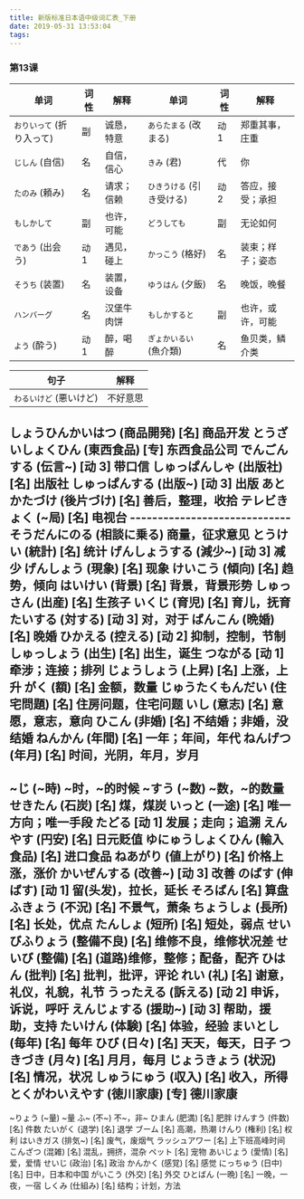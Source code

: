 ```yaml
---
title: 新版标准日本语中级词汇表_下册
date: 2019-05-31 13:53:04
tags:
---
```

### 第13课

单词                     | 词性 | 解释      |  单词                   | 词性 | 解释
------------------------|------|-----------|-------------------------|-----|-----
`おりいって` (折り入って) | 副   | 诚恳，特意 | `あらたまる` (改まる)     | 动1 | 郑重其事，庄重
`じしん` (自信)          | 名   | 自信，信心 | `きみ` (君)              | 代  | 你
`たのみ` (頼み)          | 名   | 请求；信赖 | `ひきうける` (引き受ける) | 动2 | 答应，接受；承担
`もしかして`             | 副   | 也许，可能 | `どうしても`             | 副  | 无论如何
`であう` (出会う)        | 动1  | 遇见，碰上 | `かっこう` (格好)         | 名 | 装束；样子；姿态
`そうち` (装置)          | 名   | 装置，设备 | `ゆうはん` (夕飯)         | 名 | 晚饭，晚餐
`ハンバーグ`             | 名   | 汉堡牛肉饼 | `もしかすると`            | 副 | 也许，或许，可能
`よう` (酔う)            | 动1  | 醉，喝醉   | `ぎょかいるい` (魚介類)   | 名 | 鱼贝类，鳞介类

句子                  | 解释
----------------------|-----
`わるいけど` (悪いけど) | 不好意思

しょうひんかいはつ (商品開発) [名] 商品开发
とうざいしょくひん (東西食品) [专] 东西食品公司
でんごんする (伝言~) [动 3] 带口信
しゅっぱんしゃ (出版社) [名] 出版社
しゅっぱんする (出版~) [动 3] 出版
あとかたづけ (後片づけ) [名] 善后，整理，收拾
テレビきょく (~局) [名] 电视台
----------------------------- そうだんにのる (相談に乗る) 商量，征求意见
とうけい (統計) [名] 统计
げんしょうする (減少~) [动 3] 减少
げんしょう (現象) [名] 现象
けいこう (傾向) [名] 趋势，倾向
はいけい (背景) [名] 背景，背景形势
しゅっさん (出産) [名] 生孩子
いくじ (育児) [名] 育儿，抚育
たいする (対する) [动 3] 对，对于
ばんこん (晩婚) [名] 晚婚
ひかえる (控える) [动 2] 抑制，控制，节制
しゅっしょう (出生) [名] 出生，诞生
つながる [动 1] 牵涉；连接；排列
じょうしょう (上昇) [名] 上涨，上升
がく (額) [名] 金额，数量
じゅうたくもんだい (住宅問題) [名] 住房问题，住宅问题
いし (意志) [名] 意愿，意志，意向
ひこん (非婚) [名] 不结婚；非婚，没结婚
ねんかん (年間) [名] 一年；年间，年代
ねんげつ (年月) [名] 时间，光阴，年月，岁月
------------------------------------------
~じ (~時) ~时，~的时候
~すう (~数) ~数，~的数量
せきたん (石炭) [名] 煤，煤炭
いっと (一途) [名] 唯一方向；唯一手段
たどる [动 1] 发展；走向；追溯
えんやす (円安) [名] 日元贬值
ゆにゅうしょくひん (輸入食品) [名] 进口食品
ねあがり (値上がり) [名] 价格上涨，涨价
かいぜんする (改善~) [动 3] 改善
のばす (伸ばす) [动 1] 留(头发)，拉长，延长
そろばん [名] 算盘
ふきょう (不況) [名] 不景气，萧条
ちょうしょ (長所) [名] 长处，优点
たんしょ (短所) [名] 短处，弱点
せいびふりょう (整備不良) [名] 维修不良，维修状况差
せいび (整備) [名] (道路)维修，整修；配备，配齐
ひはん (批判) [名] 批判，批评，评论
れい (礼) [名] 谢意，礼仪，礼貌，礼节
うったえる (訴える) [动 2] 申诉，诉说，呼吁
えんじょする (援助~) [动 3] 帮助，援助，支持
たいけん (体験) [名] 体验，经验
まいとし (毎年) [名] 每年
ひび (日々) [名] 天天，每天，日子
つきづき (月々) [名] 月月，每月
じょうきょう (状況) [名] 情况，状况
しゅうにゅう (収入) [名] 收入，所得
とくがわいえやす (徳川家康) [专] 德川家康
-----------------------------------------
~りょう (~量) ~量
ふ~ (不~) 不~，非~ ひまん (肥満) [名] 肥胖
けんすう (件数) [名] 件数
たいがく (退学) [名] 退学
ブーム [名] 高潮，热潮
けんり (権利) [名] 权利
はいきガス (排気~) [名] 废气，废烟气
ラッシュアワー [名] 上下班高峰时间
こんざつ (混雑) [名] 混乱，拥挤，混杂
ペット [名] 宠物
あいじょう (愛情) [名] 爱，爱情
せいじ (政治) [名] 政治
かんかく (感覚) [名] 感觉
にっちゅう (日中) [名] 日中，日本和中国
がいこう (外交) [名] 外交
ひとばん (一晩) [名] 一晚，一夜，一宿
しくみ (仕組み) [名] 结构；计划，方法
